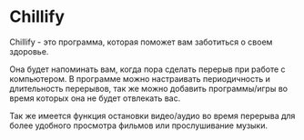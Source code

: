 # Chillify
Chillify - это программа, которая поможет вам заботиться о своем здоровье.


Она будет напоминать вам, когда пора сделать перерыв при работе с компьютером.  В программе можно настраивать периодичность и длительность перерывов, так же можно добавить программы/игры во время которых она не будет отвлекать вас. 

Так же имеется функция остановки видео/аудио во время перерыва для более удобного просмотра фильмов или прослушивание музыки.
